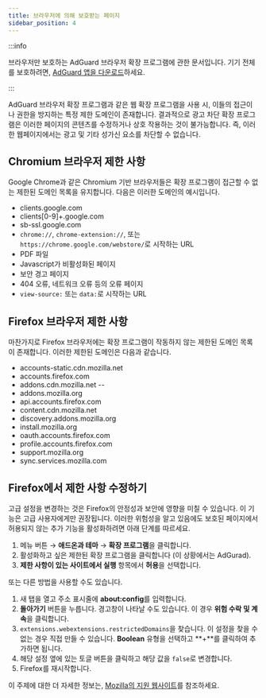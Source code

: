 ```yaml
---
title: 브라우저에 의해 보호받는 페이지
sidebar_position: 4
---
```


:::info

브라우저만 보호하는 AdGuard 브라우저 확장 프로그램에 관한 문서입니다. 기기 전체를 보호하려면, [AdGuard 앱을 다운로드](https://adguard.com/download.html?auto=true)하세요.

:::

AdGuard 브라우저 확장 프로그램과 같은 웹 확장 프로그램을 사용 시, 이들의 접근이나 권한을 방지하는 특정 제한 도메인이 존재합니다. 결과적으로 광고 차단 확장 프로그램은 이러한 페이지의 콘텐츠를 수정하거나 상호 작용하는 것이 불가능합니다. 즉, 이러한 웹페이지에서는 광고 및 기타 성가신 요소를 차단할 수 없습니다.

## Chromium 브라우저 제한 사항

Google Chrome과 같은 Chromium 기반 브라우저들은 확장 프로그램이 접근할 수 없는 제한된 도메인 목록을 유지합니다. 다음은 이러한 도메인의 예시입니다.

- clients.google.com
- clients[0-9]+.google.com
- sb-ssl.google.com
- `chrome://`, `chrome-extension://`, 또는 `https://chrome.google.com/webstore/`로 시작하는 URL
- PDF 파일
- Javascript가 비활성화된 페이지
- 보안 경고 페이지
- 404 오류, 네트워크 오류 등의 오류 페이지
- `view-source:` 또는 `data:`로 시작하는 URL

## Firefox 브라우저 제한 사항

마찬가지로 Firefox 브라우저에는 확장 프로그램이 작동하지 않는 제한된 도메인 목록이 존재합니다. 이러한 제한된 도메인은 다음과 같습니다.

- accounts-static.cdn.mozilla.net
- accounts.firefox.com
- addons.cdn.mozilla.net --
- addons.mozilla.org
- api.accounts.firefox.com
- content.cdn.mozilla.net
- discovery.addons.mozilla.org
- install.mozilla.org
- oauth.accounts.firefox.com
- profile.accounts.firefox.com
- support.mozilla.org
- sync.services.mozilla.com

## Firefox에서 제한 사항 수정하기

고급 설정을 변경하는 것은 Firefox의 안정성과 보안에 영향을 미칠 수 있습니다. 이 기능은 고급 사용자에게만 권장됩니다. 이러한 위험성을 알고 있음에도 보호된 페이지에서 허용되지 않는 추가 기능을 활성화하려면 아래 단계를 따르세요.

1. 메뉴 버튼 → **애드온과 테마** → **확장 프로그램**을 클릭합니다.
2. 활성화하고 싶은 제한된 확장 프로그램을 클릭합니다 (이 상황에서는 AdGurad).
3. **제한 사항이 있는 사이트에서 실행** 항목에서 **허용**을 선택합니다.

또는 다른 방법을 사용할 수도 있습니다.

1. 새 탭을 열고 주소 표시줄에 **about:config**를 입력합니다.
2. **돌아가기** 버튼을 누릅니다. 경고창이 나타날 수도 있습니다. 이 경우 **위험 수락 및 계속**을 클릭합니다.
3. `extensions.webextensions.restrictedDomains`을 찾습니다. 이 설정을 찾을 수 없는 경우 직접 만들 수 있습니다. **Boolean** 유형을 선택하고 **+**를 클릭하여 추가하면 됩니다.
4. 해당 설정 옆에 있는 토글 버튼을 클릭하고 해당 값을 `false`로 변경합니다.
5. Firefox를 재시작합니다.

이 주제에 대한 더 자세한 정보는, [Mozilla의 지원 웹사이트](https://mzl.la/3POXoWi)를 참조하세요.
